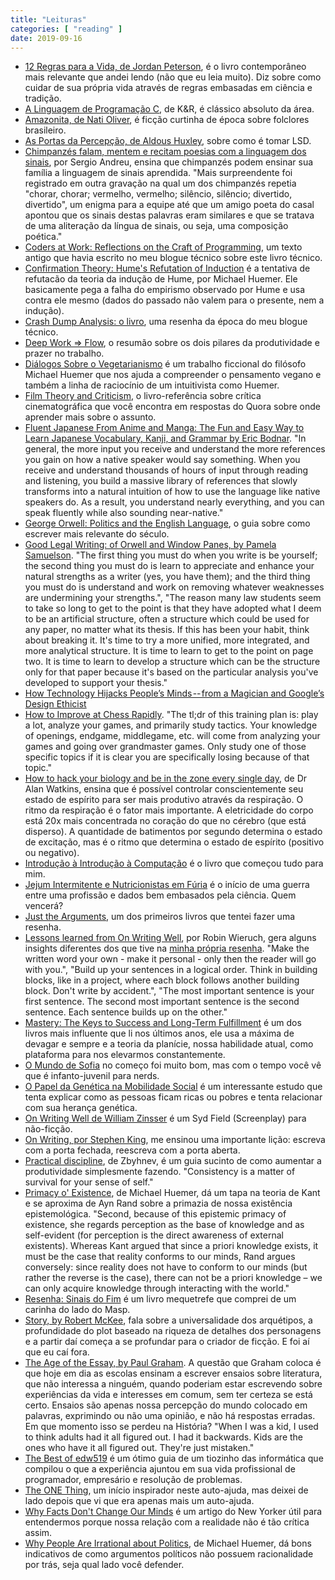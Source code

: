 ```yaml
---
title: "Leituras"
categories: [ "reading" ]
date: 2019-09-16
---
```

 - [12 Regras para a Vida, de Jordan Peterson](/12-rules-for-life-jordan-b-peterson), é o livro contemporâneo mais relevante que andei lendo (não que eu leia muito). Diz sobre como cuidar de sua própria vida através de regras embasadas em ciência e tradição.
 - [A Linguagem de Programação C](/the-c-programming-language), de K&R, é clássico absoluto da área.
 - [Amazonita, de Nati Oliver](/amazonita), é ficção curtinha de época sobre folclores brasileiro.
 - [As Portas da Percepção, de Aldous Huxley](/as-portas-da-percepcao), sobre como é tomar LSD.
 - [Chimpanzés falam, mentem e recitam poesias com a linguagem dos sinais](https://exame.abril.com.br/ciencia/chimpanzes-falam-mentem-e-recitam-poesias-com-a-linguagem-dos-sinais/), por Sergio Andreu, ensina que chimpanzés podem ensinar sua família a linguagem de sinais aprendida. "Mais surpreendente foi registrado em outra gravação na qual um dos chimpanzés repetia "chorar, chorar; vermelho, vermelho; silêncio, silêncio; divertido, divertido", um enigma para a equipe até que um amigo poeta do casal apontou que os sinais destas palavras eram similares e que se tratava de uma aliteração da língua de sinais, ou seja, uma composição poética."
 - [Coders at Work: Reflections on the Craft of Programming](/coders-at-work), um texto antigo que havia escrito no meu blogue técnico sobre este livro técnico.
 - [Confirmation Theory: Hume's Refutation of Induction](/confirmation-theory) é a tentativa de refutacão da teoria da indução de Hume, por Michael Huemer. Ele basicamente pega a falha do empirismo observado por Hume e usa contra ele mesmo (dados do passado não valem para o presente, nem a indução).
 - [Crash Dump Analysis: o livro](/crash-dump-analysis-o-livro), uma resenha da época do meu blogue técnico.
 - [Deep Work => Flow](/deep-work-flow), o resumão sobre os dois pilares da produtividade e prazer no trabalho.
 - [Diálogos Sobre o Vegetarianismo](/dialogos-sobre-o-vegetarianismo) é um trabalho ficcional do filósofo Michael Huemer que nos ajuda a compreender o pensamento vegano e também a linha de raciocínio de um intuitivista como Huemer.
 - [Film Theory and Criticism](/film-theory-and-criticism), o livro-referência sobre crítica cinematográfica que você encontra em respostas do Quora sobre onde aprender mais sobre o assunto.
 - [Fluent Japanese From Anime and Manga: The Fun and Easy Way to Learn Japanese Vocabulary, Kanji, and Grammar by Eric Bodnar](https://www.amazon.com/Fluent-Japanese-Anime-Manga-Vocabulary-ebook/dp/B07MRGPJH2). "In general, the more input you receive and understand the more references you gain on how a native speaker would say something. When you receive and understand thousands of hours of input through reading and listening, you build a massive library of references that slowly transforms into a natural intuition of how to use the language like native speakers do. As a result, you understand nearly everything, and you can speak fluently while also sounding near-native."
 - [George Orwell: Politics and the English Language](/george-orwell-politics-and-the-english-language), o guia sobre como escrever mais relevante do século.
 - [Good Legal Writing: of Orwell and Window Panes, by Pamela Samuelson](https://scholarship.law.berkeley.edu/cgi/viewcontent.cgi?article=2050&context=facpubs). "The first thing you must do when you write is be yourself; the second thing you must do is learn to appreciate and enhance your natural strengths as a writer (yes, you have them); and the third thing you must do is understand and work on removing whatever weaknesses are undermining your strengths.", "The reason many law students seem to take so long to get to the point is that they have adopted what I deem to be an artificial structure, often a structure which could be used for any paper, no matter what its thesis. If this has been your habit, think about breaking it. It's time to try a more unified, more integrated, and more analytical structure. It is time to learn to get to the point on page two. It is time to learn to develop a structure which can be the structure only for that paper because it's based on the particular analysis you've developed to support your thesis."
 - [How Technology Hijacks People’s Minds -- from a Magician and Google’s Design Ethicist](/leitura-how-technology-hijacks-peoples-minds)
 - [How to Improve at Chess Rapidly](https://miproconsulting.com/how-to-improve-at-chess-rapidly/). "The tl;dr of this training plan is: play a lot, analyze your games, and primarily study tactics. Your knowledge of openings, endgame, middlegame, etc. will come from analyzing your games and going over grandmaster games. Only study one of those specific topics if it is clear you are specifically losing because of that topic."
 - [How to hack your biology and be in the zone every single day](https://www.youtube.com/watch?v=0xc3XdOiGGI), de Dr Alan Watkins, ensina que é possível controlar conscientemente seu estado de espírito para ser mais produtivo através da respiração. O ritmo da respiração é o fator mais importante. A eletricidade do corpo está 20x mais concentrada no coração do que no cérebro (que está disperso). A quantidade de batimentos por segundo determina o estado de excitação, mas é o ritmo que determina o estado de espírito (positivo ou negativo).
 - [Introdução à Introdução à Computação](/introducao-a-introducao-a-computacao) é o livro que começou tudo para mim.
 - [Jejum Intermitente e Nutricionistas em Fúria](/jejum-intermitente-e-nutricionistas-em-furia) é o início de uma guerra entre uma profissão e dados bem embasados pela ciência. Quem vencerá?
 - [Just the Arguments](/just-the-arguments), um dos primeiros livros que tentei fazer uma resenha.
 - [Lessons learned from On Writing Well](https://www.robinwieruch.de/lessons-learned-on-writing-well/), por Robin Wieruch, gera alguns insights diferentes dos que tive na [minha própria resenha](/reading/on-writing-well). "Make the written word your own - make it personal - only then the reader will go with you.", "Build up your sentences in a logical order. Think in building blocks, like in a project, where each block follows another building block. Don't write by accident.", "The most important sentence is your first sentence. The second most important sentence is the second sentence. Each sentence builds up on the other."
 - [Mastery: The Keys to Success and Long-Term Fulfillment](/livro-mastering-the-key-to-success-and-long-term-fulfillment) é um dos livros mais influente que li nos últimos anos, ele usa a máxima de devagar e sempre e a teoria da planície, nossa habilidade atual, como plataforma para nos elevarmos constantemente.
 - [O Mundo de Sofia](/o-mundo-de-sofia) no começo foi muito bom, mas com o tempo você vê que é infanto-juvenil para nerds.
 - [O Papel da Genética na Mobilidade Social](/o-papel-da-genetica-na-mobilidade-social) é um interessante estudo que tenta explicar como as pessoas ficam ricas ou pobres e tenta relacionar com sua herança genética.
 - [On Writing Well de William Zinsser](/on-writing-well) é um Syd Field (Screenplay) para não-ficção.
 - [On Writing, por Stephen King](/on-writing-stephen-king), me ensinou uma importante lição: escreva com a porta fechada, reescreva com a porta aberta.
 - [Practical discipline](http://www.wisdomination.com/practical-discipline/), de Zbyhnev, é um guia sucinto de como aumentar a produtividade simplesmente fazendo. "Consistency is a matter of survival for your sense of self."
 - [Primacy o' Existence](http://www.owl232.net/papers/rand2.htm), de Michael Huemer, dá um tapa na teoria de Kant e se aproxima de Ayn Rand sobre a primazia de nossa existência epistemológica. "Second, because of this epistemic primacy of existence, she regards perception as the base of knowledge and as self-evident (for perception is the direct awareness of external existents). Whereas Kant argued that since a priori knowledge exists, it must be the case that reality conforms to our minds, Rand argues conversely: since reality does not have to conform to our minds (but rather the reverse is the case), there can not be a priori knowledge – we can only acquire knowledge through interacting with the world."
 - [Resenha: Sinais do Fim](/sinais-do-fim) é um livro mequetrefe que comprei de um carinha do lado do Masp.
 - [Story, by Robert McKee](/story-robert-mckee), fala sobre a universalidade dos arquétipos, a profundidade do plot baseado na riqueza de detalhes dos personagens e a partir daí começa a se profundar para o criador de ficção. E foi aí que eu caí fora.
 - [The Age of the Essay, by Paul Graham](http://www.paulgraham.com/essay.html).  A questão que Graham coloca é que hoje em dia as escolas ensinam a escrever ensaios sobre literatura, que não interessa a ninguém, quando poderiam estar escrevendo sobre experiências da vida e interesses em comum, sem ter certeza se está certo. Ensaios são apenas nossa percepção do mundo colocado em palavras, exprimindo ou não uma opinião, e não há respostas erradas. Em que momento isso se perdeu na História? "When I was a kid, I used to think adults had it all figured out. I had it backwards. Kids are the ones who have it all figured out. They're just mistaken."
 - [The Best of edw519](/the-best-of-edw519) é um ótimo guia de um tiozinho das informática que compilou o que a experiência ajuntou em sua vida profissional de programador, empresário e resolução de problemas.
 - [The ONE Thing](/the-one-thing), um início inspirador neste auto-ajuda, mas deixei de lado depois que vi que era apenas mais um auto-ajuda.
 - [Why Facts Don't Change Our Minds](/why-facts-dont-change-our-minds) é um artigo do New Yorker útil para entendermos porque nossa relação com a realidade não é tão crítica assim.
 - [Why People Are Irrational about Politics](/why-people-are-irrational-about-politics), de Michael Huemer, dá bons indicativos de como argumentos políticos não possuem racionalidade por trás, seja qual lado você defender.
